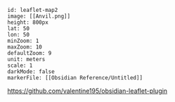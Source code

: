 ```leaflet
id: leaflet-map2
image: [[Anvil.png]]
height: 800px
lat: 50
lon: 50
minZoom: 1
maxZoom: 10
defaultZoom: 9
unit: meters
scale: 1
darkMode: false
markerFile: [[Obsidian Reference/Untitled]]
```

https://github.com/valentine195/obsidian-leaflet-plugin